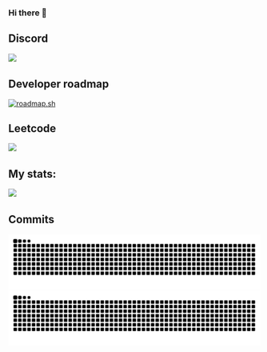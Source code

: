 ### Hi there 👋

<!--
**milo-v/milo-v** is a ✨ _special_ ✨ repository because its `README.md` (this file) appears on your GitHub profile.

Here are some ideas to get you started:

- 🔭 I’m currently working on ...
- 🌱 I’m currently learning ...
- 👯 I’m looking to collaborate on ...
- 🤔 I’m looking for help with ...
- 💬 Ask me about ...
- 📫 How to reach me: ...
- 😄 Pronouns: ...
- ⚡ Fun fact: ...
-->

## Discord
<a href="https://discord.com/users/456400350119985172"  align="left">
    <img src="https://lanyard.cnrad.dev/api/456400350119985172?borderRadius=15px&animated=true">
</a>

## Developer roadmap
[![roadmap.sh](https://roadmap.sh/card/wide/652de263f43a58c923dbf234?variant=dark&roadmaps=spring-boot%2Cjava%2Cbackend%2Csoftware-architect)](https://roadmap.sh)

## Leetcode
![](https://leetcard.jacoblin.cool/milo-v?animation=true&ext=activity)

<!--[![Discord Presence](https://lanyard.cnrad.dev/api/456400350119985172)](https://discord.com/users/456400350119985172)-->

## My stats:

<p>
  <a href="/"  align="left">
  <img width="auto" src="https://github-readme-stats.vercel.app/api?username=milo-v&theme=transparent&show_icons=true&hide=stars"/>
  </a>
</p>

## Commits

![github contribution grid snake animation](https://raw.githubusercontent.com/milo-v/milo-v/output/github-contribution-grid-snake-dark.svg#gh-dark-mode-only)![github contribution grid snake animation](https://raw.githubusercontent.com/milo-v/milo-v/output/github-contribution-grid-snake.svg#gh-light-mode-only)
